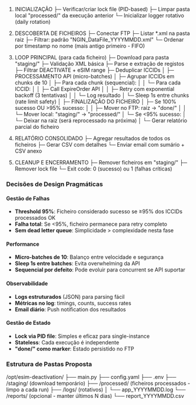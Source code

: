 1. INICIALIZAÇÃO
   ├─ Verificar/criar lock file (PID-based)
   ├─ Limpar pasta local "processed/" da execução anterior
   └─ Inicializar logger rotativo (daily rotation)

2. DESCOBERTA DE FICHEIROS
   ├─ Conectar FTP
   ├─ Listar *.xml na pasta raiz
   ├─ Filtrar: padrão "NGIN_DataFile_YYYYMMDD.xml"
   └─ Ordenar por timestamp no nome (mais antigo primeiro - FIFO)

3. LOOP PRINCIPAL (para cada ficheiro)
   ├─ Download para pasta "staging/"
   ├─ Validação XML básica
   ├─ Parse e extração de registos
   ├─ Filtrar DEACTIVATE + eSIM range
   ├─ Deduplicar ICCIDs
   │
   ├─ PROCESSAMENTO API (micro-batches)
   │   ├─ Agrupar ICCIDs em chunks de 10
   │   ├─ Para cada chunk (sequencial):
   │   │   └─ Para cada ICCID:
   │   │       ├─ Call ExpireOrder API
   │   │       ├─ Retry com exponential backoff (3 tentativas)
   │   │       └─ Log resultado
   │   └─ Sleep 1s entre chunks (rate limit safety)
   │
   ├─ FINALIZAÇÃO DO FICHEIRO
   │   ├─ Se 100% sucesso OU >95% sucesso:
   │   │   ├─ Mover no FTP: raiz → "done/"
   │   │   └─ Mover local: "staging/" → "processed/"
   │   └─ Se <95% sucesso:
   │       └─ Deixar na raiz (será reprocessado na próxima)
   │
   └─ Gerar relatório parcial do ficheiro

4. RELATÓRIO CONSOLIDADO
   ├─ Agregar resultados de todos os ficheiros
   ├─ Gerar CSV com detalhes
   └─ Enviar email com sumário + CSV anexo

5. CLEANUP E ENCERRAMENTO
   ├─ Remover ficheiros em "staging/"
   ├─ Remover lock file
   └─ Exit code: 0 (sucesso) ou 1 (falhas críticas)


### Decisões de Design Pragmáticas

#### **Gestão de Falhas**
- **Threshold 95%**: Ficheiro considerado sucesso se ≥95% dos ICCIDs processados OK
- **Falha total**: Se <95%, ficheiro permanece para retry completo
- **Sem dead letter queue**: Simplicidade > complexidade nesta fase

#### **Performance**
- **Micro-batches de 10**: Balanço entre velocidade e segurança
- **Sleep 1s entre batches**: Evita overwhelming da API
- **Sequencial por defeito**: Pode evoluir para concurrent se API suportar

#### **Observabilidade**
- **Logs estruturados** (JSON) para parsing fácil
- **Métricas no log**: timings, counts, success rates
- **Email diário**: Push notification dos resultados

#### **Gestão de Estado**
- **Lock via PID file**: Simples e eficaz para single-instance
- **Stateless**: Cada execução é independente
- **"done/" como marker**: Estado persistido no FTP

### Estrutura de Pastas Proposta

/opt/esim-deactivation/
├── main.py
├── config.yaml
├── .env
├── /staging/       (download temporário)
├── /processed/     (ficheiros processados - limpo a cada run)
├── /logs/          (rotativos)
│   └── app_YYYYMMDD.log
└── /reports/       (opcional - manter últimos N dias)
    └── report_YYYYMMDD.csv
